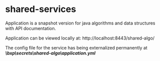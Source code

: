 # shared-services

Application is a snapshot version for java algorithms and data structures with API documentation.

Application can be viewed locally at:
http://localhost:8443/shared-algo/

The config file for the service has being externalized permanently at **_\bxp\secrets\shared-algo\application.yml_**
